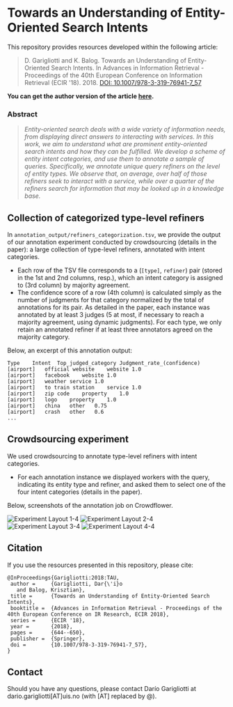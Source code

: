 # Towards an Understanding of Entity-Oriented Search Intents

This repository provides resources developed within the following article:

> D. Garigliotti and K. Balog. Towards an Understanding of Entity-Oriented Search Intents. In Advances in Information Retrieval - Proceedings of the 40th European Conference on Information Retrieval (ECIR '18). 2018. [DOI: 10.1007/978-3-319-76941-7_57](https://link.springer.com/chapter/10.1007/978-3-319-76941-7_57)

**You can get the author version of the article [here](https://arxiv.org/abs/1802.08010).**

### Abstract

> *Entity-oriented search deals with a wide variety of information needs, from displaying direct answers to interacting with services. In this work, we aim to understand what are prominent entity-oriented search intents and how they can be fulfilled. We develop a scheme of entity intent categories, and use them to annotate a sample of queries. Specifically, we annotate unique query refiners on the level of entity types. We observe that, on average, over half of those refiners seek to interact with a service, while over a quarter of the refiners search for information that may be looked up in a knowledge base.* 


## Collection of categorized type-level refiners

In `annotation_output/refiners_categorization.tsv`, we provide the output of our annotation experiment conducted by crowdsourcing (details in the paper): a large collection of type-level refiners, annotated with intent categories.

  - Each row of the TSV file corresponds to a (`[type]`, `refiner`) pair (stored in the 1st and 2nd columns, resp.), which an intent category is assigned to (3rd column) by majority agreement.
  - The confidence score of a row (4th column) is calculated simply as the number of judgments for that category normalized by the total of annotations for its pair. As detailed in the paper, each instance was annotated by at least 3 judges (5 at most, if necessary to reach a majority agreement, using dynamic judgments). For each type, we only retain an annotated refiner if at least three annotators agreed on the majority category.

Below, an excerpt of this annotation output:

```
Type	Intent	Top_judged_category	Judgment_rate_(confidence)
[airport]	official website	website	1.0
[airport]	facebook	website	1.0
[airport]	weather	service	1.0
[airport]	to train station	service	1.0
[airport]	zip code	property	1.0
[airport]	logo	property	1.0
[airport]	china	other	0.75
[airport]	crash	other	0.6
...
```

## Crowdsourcing experiment

We used crowdsourcing to annotate type-level refiners with intent categories. 

  - For each annotation instance we displayed workers with the query, indicating its entity type and refiner, and asked them to select one of the four intent categories (details in the paper).

Below, screenshots of the annotation job on Crowdflower.

![Experiment Layout 1-4](https://github.com/iai-group/ecir2018-intents/blob/master/images/exp_layout_1-4.png)
![Experiment Layout 2-4](https://github.com/iai-group/ecir2018-intents/blob/master/images/exp_layout_2-4.png)
![Experiment Layout 3-4](https://github.com/iai-group/ecir2018-intents/blob/master/images/exp_layout_3-4.png)
![Experiment Layout 4-4](https://github.com/iai-group/ecir2018-intents/blob/master/images/exp_layout_4-4.png)


## Citation

If you use the resources presented in this repository, please cite:

```
@InProceedings{Garigliotti:2018:TAU,
 author =     {Garigliotti, Dar{\'i}o
   and Balog, Krisztian},
 title =      {Towards an Understanding of Entity-Oriented Search Intents},
 booktitle =  {Advances in Information Retrieval - Proceedings of the 40th European Conference on IR Research, ECIR 2018},
 series =     {ECIR '18},
 year =       {2018},
 pages =      {644--650},
 publisher =  {Springer},
 doi =        {10.1007/978-3-319-76941-7_57},
}
```


## Contact

Should you have any questions, please contact Darío Garigliotti at dario.garigliotti[AT]uis.no (with [AT] replaced by @).

